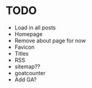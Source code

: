 # TODO

* Load in all posts
* Homepage
* Remove about page for now
* Favicon
* Titles
* RSS
* sitemap??
* goatcounter
* Add GA?
